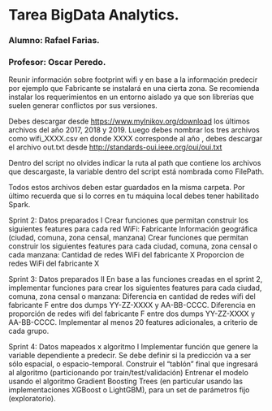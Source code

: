 # Tarea BigData Analytics.
### Alumno: Rafael Farias.
### Profesor: Oscar Peredo.

Reunir información sobre footprint wifi y en base a la información predecir
por ejemplo que Fabricante se instalará en una cierta zona.
Se recomienda instalar los requerimientos en un entorno aislado ya que son
librerías que suelen generar conflictos por sus versiones.

Debes descargar desde https://www.mylnikov.org/download los últimos archivos
del año 2017, 2018 y 2019. Luego debes nombrar los tres archivos como
wifi_XXXX.csv en donde XXXX corresponde al año , debes descargar el archivo
out.txt desde http://standards-oui.ieee.org/oui/oui.txt

Dentro del script no olvides indicar la ruta al path que contiene los archivos
que descargaste, la variable dentro del script está nombrada como FilePath.

Todos estos archivos deben estar guardados en la misma carpeta.
Por último recuerda que si lo corres en tu máquina local debes tener habilitado
Spark.

Sprint 2: Datos preparados I
Crear funciones que permitan construir los siguientes features para cada red
WiFi:
Fabricante
Información geográfica (ciudad, comuna, zona censal, manzana)
Crear funciones que permitan construir los siguientes features para cada
 ciudad, comuna, zona censal o cada manzana:
Cantidad de redes WiFi del fabricante X
Proporcion de redes WiFi del fabricante X

Sprint 3: Datos preparados II
En base a las funciones creadas en el sprint 2, implementar funciones para
crear los siguientes features para cada ciudad, comuna, zona censal o manzana:
Diferencia en cantidad de redes wifi del fabricante F entre dos 
dumps YY-ZZ-XXXX y AA-BB-CCCC.
Diferencia en proporción de redes wifi del fabricante F entre dos 
dumps YY-ZZ-XXXX y AA-BB-CCCC. 
Implementar al menos 20 features adicionales, a criterio de cada grupo.

Sprint 4: Datos mapeados x algoritmo I
Implementar función que genere la variable dependiente a predecir. Se debe
definir si la predicción va a ser sólo espacial, o espacio-temporal.
Construir el “tablón” final que ingresará al algoritmo (particionando por
train/test/validación)
Entrenar el modelo usando el algoritmo Gradient Boosting Trees 
(en particular usando las implementaciones XGBoost o LightGBM),
para un set de parámetros fijo (exploratorio).




